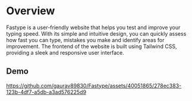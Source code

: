 
# Overview

Fastype is a user-friendly website that helps you test and improve your typing speed. With its simple and intuitive design, you can quickly assess how fast you can type, mistakes you make and identify areas for improvement. The frontend of the website is built using Tailwind CSS, providing a sleek and responsive user interface.

## Demo

https://github.com/gaurav89830/Fastype/assets/40051865/278ec383-123b-4df7-a5db-a3ad576225d9


